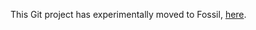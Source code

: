This Git project has experimentally moved to Fossil, [here](http://tinyconcepts.com/fs.pl/kirstens-clone.fsl/timeline?n=200).
